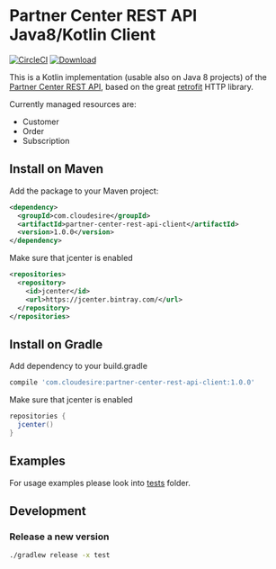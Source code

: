 # Partner Center REST API Java8/Kotlin Client

[![CircleCI](https://circleci.com/gh/ClouDesire/partner-center-rest-api-client.svg?style=svg&circle-token=a5c07114285cefe886525a9194b8e20be32d28d5)](https://circleci.com/gh/ClouDesire/partner-center-rest-api-client)  [ ![Download](https://api.bintray.com/packages/cloudesire/maven-releases/partner-center-rest-api-client/images/download.svg) ](https://bintray.com/cloudesire/maven-releases/partner-center-rest-api-client/_latestVersion) 

This is a Kotlin implementation (usable also on Java 8 projects) of the [Partner Center REST API](https://docs.microsoft.com/en-us/partner-center/develop/partner-center-rest-api-reference), based on the great [retrofit](https://github.com/square/retrofit) HTTP library.

Currently managed resources are:

* Customer
* Order
* Subscription

## Install on Maven

Add the package to your Maven project:

```xml
<dependency>
  <groupId>com.cloudesire</groupId>
  <artifactId>partner-center-rest-api-client</artifactId>
  <version>1.0.0</version>
</dependency>
```

Make sure that jcenter is enabled

```xml
<repositories>
  <repository>
    <id>jcenter</id>
    <url>https://jcenter.bintray.com/</url>
  </repository>
</repositories>
```

## Install on Gradle

Add dependency to your build.gradle

```gradle
compile 'com.cloudesire:partner-center-rest-api-client:1.0.0'
```

Make sure that jcenter is enabled

```gradle
repositories {
  jcenter()
}
```
    
## Examples

For usage examples please look into [tests](https://github.com/ClouDesire/partner-center-rest-api-client/tree/master/src/test/kotlin/com/cloudesire/partnercenter) folder.


## Development

### Release a new version

```bash
./gradlew release -x test
```

